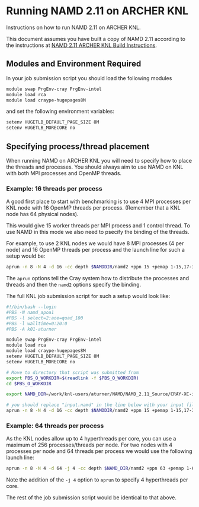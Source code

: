 Running NAMD 2.11 on ARCHER KNL
===============================

Instructions on how to run NAMD 2.11 on ARCHER KNL.

This document assumes you have built a copy of NAMD 2.11 according to the 
instructions at [NAMD 2.11 ARCHER KNL Build Instructions](build_namd_2.11_knl.md).

Modules and Environment Required
--------------------------------

In your job submission script you should load the following modules

```bash
module swap PrgEnv-cray PrgEnv-intel
module load rca
module load craype-hugepages8M
```

and set the following environment variables:

```bash
setenv HUGETLB_DEFAULT_PAGE_SIZE 8M
setenv HUGETLB_MORECORE no
```

Specifying process/thread placement
-----------------------------------

When running NAMD on ARCHER KNL you will need to specify how to place the threads
and processes. You should always aim to use NAMD on KNL with both MPI processes
and OpenMP threads.

### Example: 16 threads per process ###

A good first place to start with benchmarking is to use 4 MPI processes per 
KNL node with 16 OpenMP threads per process. (Remember that a KNL node
has 64 physical nodes).

This would give 15 worker threads per MPI process and 1 control thread. To
use NAMD in this mode we also need to psecify the binding of the threads.

For example, to use 2 KNL nodes we would have 8 MPI processes (4 per node)
and 16 OpenMP threads per process and the launch line for such a setup would be:

```bash
aprun -n 8 -N 4 -d 16 -cc depth $NAMDDIR/namd2 +ppn 15 +pemap 1-15,17-31,33-47,49-63 +commap 0,16,32,48 input.namd
```

The `aprun` options tell the Cray system how to distribute the processes and
threads and then the `namd2` options specify the binding.

The full KNL job submission script for such a setup would look like:

```bash
#!/bin/bash --login
#PBS -N namd_apoa1
#PBS -l select=2:aoe=quad_100
#PBS -l walltime=0:20:0
#PBS -A k01-aturner

module swap PrgEnv-cray PrgEnv-intel
module load rca
module load craype-hugepages8M
setenv HUGETLB_DEFAULT_PAGE_SIZE 8M
setenv HUGETLB_MORECORE no

# Move to directory that script was submitted from
export PBS_O_WORKDIR=$(readlink -f $PBS_O_WORKDIR)
cd $PBS_O_WORKDIR

export NAMD_DIR=/work/knl-users/aturner/NAMD/NAMD_2.11_Source/CRAY-XC-intel

# you should replace "input.namd" in the line below with your input filename
aprun -n 8 -N 4 -d 16 -cc depth $NAMDDIR/namd2 +ppn 15 +pemap 1-15,17-31,33-47,49-63 +commap 0,16,32,48 input.namd
```
### Example: 64 threads per process ###

As the KNL nodes allow up to 4 hyperthreads per core, you can use a maximum of 256
processes/threads per node. For two nodes with 4 processes per node and 64 threads
per process we would use the following launch line:

```bash
aprun -n 8 -N 4 -d 64 -j 4 -cc depth $NAMD_DIR/namd2 +ppn 63 +pemap 1-63,65-127,129-191,193-255 +commap 0,64,128,192 input.namd
```

Note the addition of the `-j 4` option to `aprun` to specify 4 hyperthreads per core.

The rest of the job submission script would be identical to that above.
